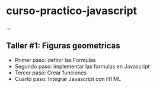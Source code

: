 # curso-practico-javascript

...

## Taller #1: Figuras geometricas

- Primer paso: definir las Formulas
- Segundo paso: implementar las formulas en Javascript
- Tercer paso: Crear funciones
- Cuarto paso: Integrar Javascript con HTML